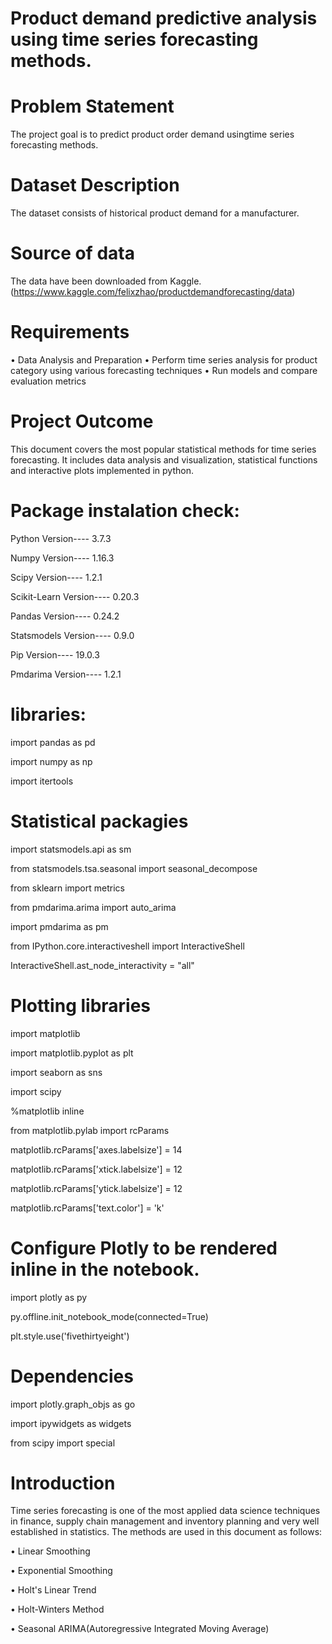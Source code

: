 
# Product demand predictive analysis using time series forecasting methods. 

# Problem Statement

The project goal is to predict product order demand usingtime series forecasting methods.

# Dataset Description

The dataset consists of historical product demand for a manufacturer.

# Source of data 

The data have been downloaded from Kaggle. (https://www.kaggle.com/felixzhao/productdemandforecasting/data)

# Requirements

• Data Analysis and Preparation
• Perform time series analysis for product category using various forecasting techniques
• Run models and compare evaluation metrics

# Project Outcome

This document covers the most popular statistical methods for time series forecasting. It includes data analysis and visualization, statistical functions and interactive plots implemented in python.

# Package instalation check:

Python Version---- 3.7.3 

Numpy Version---- 1.16.3

Scipy Version---- 1.2.1

Scikit-Learn Version---- 0.20.3

Pandas Version---- 0.24.2

Statsmodels Version---- 0.9.0

Pip Version---- 19.0.3

Pmdarima Version---- 1.2.1

# libraries:

import pandas as pd

import numpy as np

import itertools

# Statistical packagies

import statsmodels.api as sm

from statsmodels.tsa.seasonal import seasonal_decompose

from sklearn import metrics

from pmdarima.arima import auto_arima

import pmdarima as pm

from IPython.core.interactiveshell import InteractiveShell

InteractiveShell.ast_node_interactivity = "all"

# Plotting libraries

import matplotlib

import matplotlib.pyplot as plt

import seaborn as sns

import scipy

%matplotlib inline

from matplotlib.pylab import rcParams

matplotlib.rcParams['axes.labelsize'] = 14

matplotlib.rcParams['xtick.labelsize'] = 12

matplotlib.rcParams['ytick.labelsize'] = 12

matplotlib.rcParams['text.color'] = 'k'

# Configure Plotly to be rendered inline in the notebook.

import plotly as py

py.offline.init_notebook_mode(connected=True)

plt.style.use('fivethirtyeight')

# Dependencies

import plotly.graph_objs as go

import ipywidgets as widgets

from scipy import special

# Introduction

Time series forecasting is one of the most applied data science techniques in finance, supply chain management and inventory planning and very well established in statistics. The methods are used in this document as follows:

• Linear Smoothing

• Exponential Smoothing

• Holt's Linear Trend

• Holt-Winters Method

• Seasonal ARIMA(Autoregressive Integrated Moving Average)

















